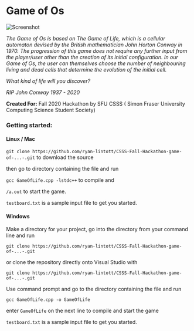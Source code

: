 # Game of Os 

![Screenshot](https://i.imgur.com/OcwlWcI.png)

*The Game of Os is based on The Game of Life, which is a cellular automaton devised by the British mathematician John Horton Conway in 1970. The progression of this game does not require any further input from the player/user other than the creation of its initial configuration. In our Game of Os, the user can themselves choose the number of neighbouring living and dead cells that determine the evolution of the initial cell.*

*What kind of life will you discover?*

*RIP John Conway 1937 - 2020*

**Created For:** Fall 2020 Hackathon by SFU CSSS ( Simon Fraser University Computing Science Student Society)

### Getting started:

#### Linux / Mac

`git clone https://github.com/ryan-lintott/CSSS-Fall-Hackathon-game-of-...-.git` to download the source

then go to directory containing the file and run

`gcc GameOfLife.cpp -lstdc++` to compile and

`/a.out` to start the game. 

`testboard.txt` is a sample input file to get you started. 

#### Windows

Make a directory for your project, go into the directory from your command line and run

`git clone https://github.com/ryan-lintott/CSSS-Fall-Hackathon-game-of-...-.git`

or clone the repository directly onto Visual Studio with 

`git clone https://github.com/ryan-lintott/CSSS-Fall-Hackathon-game-of-...-.git`

Use command prompt and go to the directory containing the file and run 

`gcc GameOfLife.cpp -o GameOfLife` 

enter `GameOfLife` on the next line to compile and start the game

`testboard.txt` is a sample input file to get you started. 


